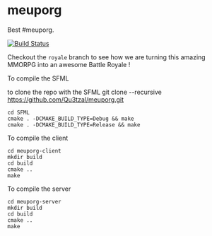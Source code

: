 # meuporg
Best #meuporg.

[![Build Status](https://travis-ci.org/Qu3tzal/meuporg.svg?branch=royale)](https://travis-ci.org/Qu3tzal/meuporg)

Checkout the `royale`  branch to see how we are turning this amazing MMORPG into an awesome Battle Royale !

To compile the SFML

to clone the repo with the SFML
git clone --recursive https://github.com/Qu3tzal/meuporg.git

```
cd SFML
cmake . -DCMAKE_BUILD_TYPE=Debug && make
cmake . -DCMAKE_BUILD_TYPE=Release && make
```

To compile the client 

```
cd meuporg-client
mkdir build
cd build
cmake ..
make
```
To compile the server 

```
cd meuporg-server
mkdir build
cd build
cmake ..
make
```
